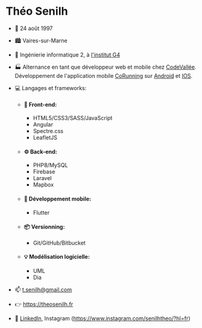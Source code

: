 # Théo Senilh

- 🎂 24 août 1997
- 🏙 Vaires-sur-Marne
- 🏫 Ingénierie informatique 2, à [l'institut G4](https://www.institut-g4.fr/)
- 🏭 Alternance en tant que développeur web et mobile chez [CodeVallée](http://www.codevallee.fr/). Développement de l'application mobile [CoRunning](https://www.corunning.fr/) 
sur [Android](https://play.google.com/store/apps/details?id=fr.codevallee.corunning&pcampaignid=pcampaignidMKT-Other-global-all-co-prtnr-py-PartBadge-Mar2515-1) et 
[IOS](https://apps.apple.com/fr/app/corunning-r%C3%A9seau-de-sportifs/id1566915471?ign-itsct=apps_box_badge&ign-itscg=30200).
- 💻 Langages et frameworks: 

    - #### 🌠 Front-end: 
        - HTML5/CSS3/SASS/JavaScript
        - Angular
        - Spectre.css
        - LeafletJS

    - #### ⚙ Back-end: 
        - PHP8/MySQL
        - Firebase
        - Laravel
        - Mapbox
        
    - #### 📱 Développement mobile: 
         - Flutter
     
    - #### 📦 Versionning: 
        - Git/GitHub/Bitbucket
    
    - #### 💡 Modélisation logicielle: 
        - UML
        - Dia
    
- 📫 t.senilh@gmail.com
- 👉 https://theosenilh.fr
- 👋 [LinkedIn](https://www.linkedin.com/in/th%C3%A9o-senilh-7b6120145/), Instagram (https://www.instagram.com/senilhtheo/?hl=fr)
